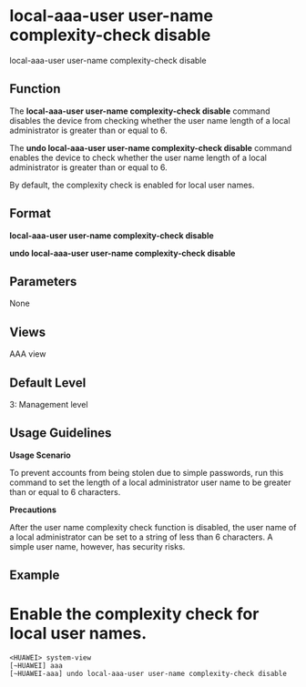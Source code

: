 local-aaa-user user-name complexity-check disable
=================================================

local-aaa-user user-name complexity-check disable

Function
--------

The **local-aaa-user user-name complexity-check disable** command disables the device from checking whether the user name length of a local administrator is greater than or equal to 6.

The **undo local-aaa-user user-name complexity-check disable** command enables the device to check whether the user name length of a local administrator is greater than or equal to 6.

By default, the complexity check is enabled for local user names.



Format
------

**local-aaa-user user-name complexity-check disable**

**undo local-aaa-user user-name complexity-check disable**



Parameters
----------

None


Views
-----

AAA view



Default Level
-------------

3: Management level



Usage Guidelines
----------------

**Usage Scenario**

To prevent accounts from being stolen due to simple passwords, run this command to set the length of a local administrator user name to be greater than or equal to 6 characters.

**Precautions**

After the user name complexity check function is disabled, the user name of a local administrator can be set to a string of less than 6 characters. A simple user name, however, has security risks.



Example
-------

# Enable the complexity check for local user names.
```
<HUAWEI> system-view
[~HUAWEI] aaa
[~HUAWEI-aaa] undo local-aaa-user user-name complexity-check disable

```
